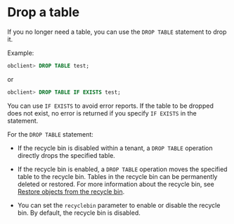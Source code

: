 # Drop a table

If you no longer need a table, you can use the `DROP TABLE` statement to drop it.

Example:

```sql
obclient> DROP TABLE test;
```

or

```sql
obclient> DROP TABLE IF EXISTS test;
```

You can use `IF EXISTS` to avoid error reports. If the table to be dropped does not exist, no error is returned if you specify `IF EXISTS` in the statement.

For the `DROP TABLE` statement:

* If the recycle bin is disabled within a tenant, a `DROP TABLE` operation directly drops the specified table.

* If the recycle bin is enabled, a `DROP TABLE` operation moves the specified table to the recycle bin. Tables in the recycle bin can be permanently deleted or restored. For more information about the recycle bin, see [Restore objects from the recycle bin](../../../../../6.manage/4.high-availability/5.recyclebin-management/4.restore-the-recyclebin-objects.md).

* You can set the `recyclebin` parameter to enable or disable the recycle bin. By default, the recycle bin is disabled.
